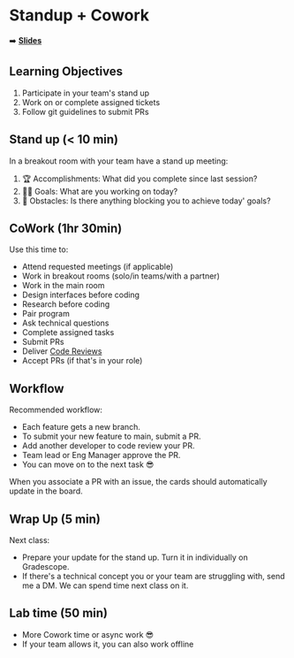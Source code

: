 <!-- .slide: data-background="./Images/header.svg" data-background-repeat="none" data-background-size="40% 40%" data-background-position="center 10%" class="header" -->
# Standup + Cowork

<!-- Put a link to the slides so that students can find them -->

➡️ [**Slides**](https://make-school-courses.github.io/MOB-2.9-Technical-Seminar-MOB/Slides/Lesson4/Lesson4.html ':ignore')

<!-- > -->

## Learning Objectives

1. Participate in your team's stand up
1. Work on or complete assigned tickets
1. Follow git guidelines to submit PRs

<!-- > -->

## Stand up (< 10 min)

In a breakout room with your team have a stand up meeting:

1. 🏆 Accomplishments: What did you complete since last session?
2. 💪🏼 Goals: What are you working on today?
3. 🚧 Obstacles: Is there anything blocking you to achieve today' goals?

<!-- > -->

## CoWork (1hr 30min)

Use this time to:

- Attend requested meetings (if applicable)
- Work in breakout rooms (solo/in teams/with a partner)
- Work in the main room
- Design interfaces before coding
- Research before coding
- Pair program
- Ask technical questions
- Complete assigned tasks
- Submit PRs
- Deliver [Code Reviews]
- Accept PRs (if that's in your role)

[Code Reviews]: /Assignments/CodeReviewGuide.md

<!-- > -->

## Workflow

Recommended workflow:

- Each feature gets a new branch.
- To submit your new feature to main, submit a PR.
- Add another developer to code review your PR.
- Team lead or Eng Manager approve the PR.
- You can move on to the next task 😎

When you associate a PR with an issue, the cards should automatically update in the board.

<!-- > -->

## Wrap Up (5 min)

Next class:

- Prepare your update for the stand up. Turn it in individually on Gradescope.
- If there's a technical concept you or your team are struggling with, send me a DM. We can spend time next class on it.

<!-- > -->

## Lab time (50 min)

- More Cowork time or async work 😎
- If your team allows it, you can also work offline
